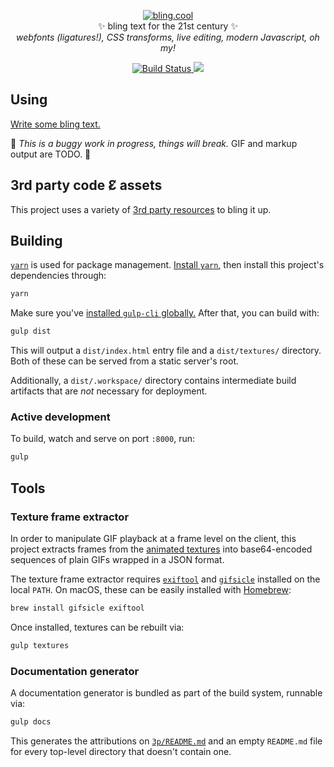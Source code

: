 <p align="center">
  <a href="https://bling.cool/" target="_blank">
    <img src="https://i.imgur.com/2upuTBM.gif" alt="bling.cool">
  </a><br>
  ✨ bling text for the 21st century ✨<br>
  <em>webfonts (ligatures!), CSS transforms, live editing, modern Javascript, oh my!</em>
</p>

<p align="center">
  <a href="https://travis-ci.com/alanorozco/bling.cool">
    <img alt="Build Status" src="https://travis-ci.com/alanorozco/bling.cool.svg?branch=master">
  </a>
  <a href="https://codeclimate.com/github/alanorozco/bling.cool/maintainability">
    <img src="https://api.codeclimate.com/v1/badges/a3f8b92b4e4d22b900ca/maintainability" />
  </a>
</p>

## Using

[Write some bling text.](https://bling.cool)

🐞 _This is a buggy work in progress, things will break._ GIF and markup output are
TODO. 🐞

## 3rd party code Ɛ̸ assets

This project uses a variety of [3rd party resources](./3p/README.md) to bling it up.

## Building

[`yarn`](https://yarnpkg.com) is used for package management.
[Install `yarn`,](https://yarnpkg.com/en/docs/install#mac-stable) then install
this project's dependencies through:

```sh
yarn
```

Make sure you've [installed `gulp-cli` globally.](https://gulpjs.com/docs/en/getting-started/quick-start) After that, you can build with:

```sh
gulp dist
```

This will output a `dist/index.html` entry file and a `dist/textures/`
directory. Both of these can be served from a static server's root.

Additionally, a `dist/.workspace/` directory contains intermediate build artifacts that are _not_ necessary for deployment.

### Active development

To build, watch and serve on port `:8000`, run:

```sh
gulp
```

## Tools

### Texture frame extractor

In order to manipulate GIF playback at a frame level on the client, this project extracts frames from the [animated textures](/textures) into
base64-encoded sequences of plain GIFs wrapped in a JSON format.

The texture frame extractor requires [`exiftool`](https://www.sno.phy.queensu.ca/~phil/exiftool/) and [`gifsicle`](https://www.lcdf.org/gifsicle/) installed on the local `PATH`. On macOS, these can be easily installed with [Homebrew](https://brew.sh/):

```sh
brew install gifsicle exiftool
```

Once installed, textures can be rebuilt via:

```sh
gulp textures
```

### Documentation generator

A documentation generator is bundled as part of the build system, runnable via:

```sh
gulp docs
```

This generates the attributions on [`3p/README.md`](./3p/README.md) and an
empty `README.md` file for every top-level directory that doesn't contain one.
